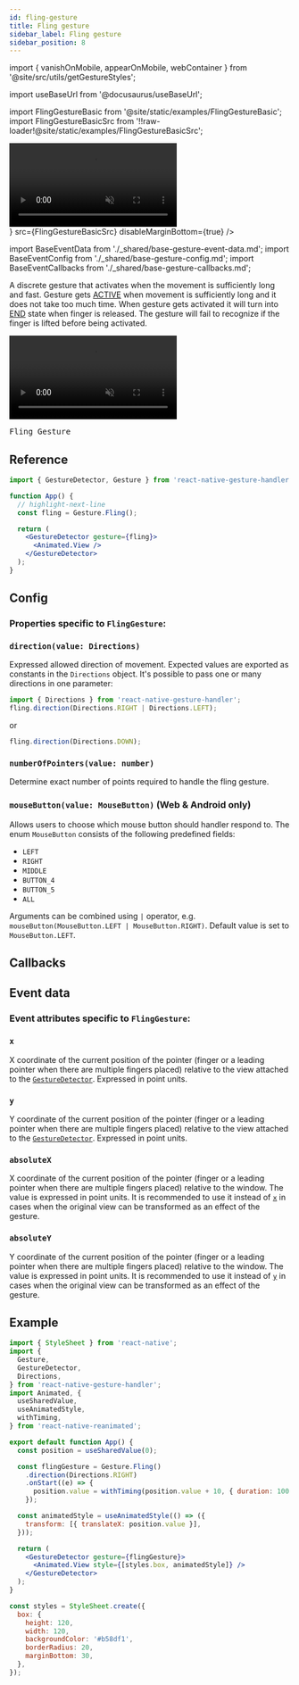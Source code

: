 ```yaml
---
id: fling-gesture
title: Fling gesture
sidebar_label: Fling gesture
sidebar_position: 8
---
```


import { vanishOnMobile, appearOnMobile, webContainer } from '@site/src/utils/getGestureStyles';

import useBaseUrl from '@docusaurus/useBaseUrl';

import FlingGestureBasic from '@site/static/examples/FlingGestureBasic';
import FlingGestureBasicSrc from '!!raw-loader!@site/static/examples/FlingGestureBasicSrc';

<div style={{display: 'flex', gap: 10, justifyContent: 'stretch', width: '100%', alignItems: 'stretch', marginBottom: 16}}>
  <div className={vanishOnMobile} style={{ display: 'flex', justifyContent: 'center', maxWidth: 360 }}>
    <video playsInline autoPlay muted loop style={{maxWidth: 360}}>
      <source src={useBaseUrl("/video/fling.mp4")} type="video/mp4"/>
    </video>
  </div>
  <InteractiveExample
    component={<FlingGestureBasic/>}
    src={FlingGestureBasicSrc}
    disableMarginBottom={true}
  />
</div>

import BaseEventData from './\_shared/base-gesture-event-data.md';
import BaseEventConfig from './\_shared/base-gesture-config.md';
import BaseEventCallbacks from './\_shared/base-gesture-callbacks.md';

A discrete gesture that activates when the movement is sufficiently long and fast.
Gesture gets [ACTIVE](/docs/fundamentals/states-events#active) when movement is sufficiently long and it does not take too much time.
When gesture gets activated it will turn into [END](/docs/fundamentals/states-events#end) state when finger is released.
The gesture will fail to recognize if the finger is lifted before being activated.

  <div className={appearOnMobile} style={{ display: 'flex', justifyContent: 'center' }}>
    <video playsInline autoPlay muted loop style={{maxWidth: 360}}>
      <source src={useBaseUrl("/video/fling.mp4")} type="video/mp4"/>
    </video>
  </div>

<samp id="FlingGestureBasicSrc">Fling Gesture</samp>

## Reference

```jsx
import { GestureDetector, Gesture } from 'react-native-gesture-handler';

function App() {
  // highlight-next-line
  const fling = Gesture.Fling();

  return (
    <GestureDetector gesture={fling}>
      <Animated.View />
    </GestureDetector>
  );
}
```

## Config

### Properties specific to `FlingGesture`:

### `direction(value: Directions)`

Expressed allowed direction of movement. Expected values are exported as constants in the `Directions` object. It's possible to pass one or many directions in one parameter:

```js
import { Directions } from 'react-native-gesture-handler';
fling.direction(Directions.RIGHT | Directions.LEFT);
```

or

```js
fling.direction(Directions.DOWN);
```

### `numberOfPointers(value: number)`

Determine exact number of points required to handle the fling gesture.

### `mouseButton(value: MouseButton)` (Web & Android only)

Allows users to choose which mouse button should handler respond to. The enum `MouseButton` consists of the following predefined fields:

- `LEFT`
- `RIGHT`
- `MIDDLE`
- `BUTTON_4`
- `BUTTON_5`
- `ALL`

Arguments can be combined using `|` operator, e.g. `mouseButton(MouseButton.LEFT | MouseButton.RIGHT)`. Default value is set to `MouseButton.LEFT`.

<BaseEventConfig />

## Callbacks

<BaseEventCallbacks />

## Event data

### Event attributes specific to `FlingGesture`:

### `x`

X coordinate of the current position of the pointer (finger or a leading pointer when there are multiple fingers placed) relative to the view attached to the [`GestureDetector`](./gesture-detector.md). Expressed in point units.

### `y`

Y coordinate of the current position of the pointer (finger or a leading pointer when there are multiple fingers placed) relative to the view attached to the [`GestureDetector`](./gesture-detector.md). Expressed in point units.

### `absoluteX`

X coordinate of the current position of the pointer (finger or a leading pointer when there are multiple fingers placed) relative to the window. The value is expressed in point units. It is recommended to use it instead of [`x`](#x) in cases when the original view can be transformed as an effect of the gesture.

### `absoluteY`

Y coordinate of the current position of the pointer (finger or a leading pointer when there are multiple fingers placed) relative to the window. The value is expressed in point units. It is recommended to use it instead of [`y`](#y) in cases when the original view can be transformed as an effect of the gesture.

<BaseEventData />

## Example

```jsx
import { StyleSheet } from 'react-native';
import {
  Gesture,
  GestureDetector,
  Directions,
} from 'react-native-gesture-handler';
import Animated, {
  useSharedValue,
  useAnimatedStyle,
  withTiming,
} from 'react-native-reanimated';

export default function App() {
  const position = useSharedValue(0);

  const flingGesture = Gesture.Fling()
    .direction(Directions.RIGHT)
    .onStart((e) => {
      position.value = withTiming(position.value + 10, { duration: 100 });
    });

  const animatedStyle = useAnimatedStyle(() => ({
    transform: [{ translateX: position.value }],
  }));

  return (
    <GestureDetector gesture={flingGesture}>
      <Animated.View style={[styles.box, animatedStyle]} />
    </GestureDetector>
  );
}

const styles = StyleSheet.create({
  box: {
    height: 120,
    width: 120,
    backgroundColor: '#b58df1',
    borderRadius: 20,
    marginBottom: 30,
  },
});
```
